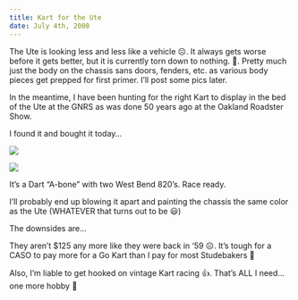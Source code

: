 ```yaml
---
title: Kart for the Ute
date: July 4th, 2008
---
```


The Ute is looking less and less like a vehicle ☹️. It always gets worse before it gets better, but it is currently torn down to nothing. 😬. Pretty much just the body on the chassis sans doors, fenders, etc. as various body pieces get prepped for first primer. I’ll post some pics later.

In the meantime, I have been hunting for the right Kart to display in the bed of the Ute at the GNRS as was done 50 years ago at the Oakland Roadster Show.

I found it and bought it today…

![](/images/pop/studeute/DartABonewithtwin820s.jpg)

![](/images/pop/studeute/DartABone-frontview.jpg)

It’s a Dart “A-bone” with two West Bend 820’s. Race ready.

I’ll probably end up blowing it apart and painting the chassis the same color as the Ute (WHATEVER that turns out to be 😃)

The downsides are…

They aren’t $125 any more like they were back in ‘59 ☹️. It’s tough for a CASO to pay more for a Go Kart than I pay for most Studebakers 🤨

Also, I’m liable to get hooked on vintage Kart racing 👍. That’s ALL I need…one more hobby 😤
